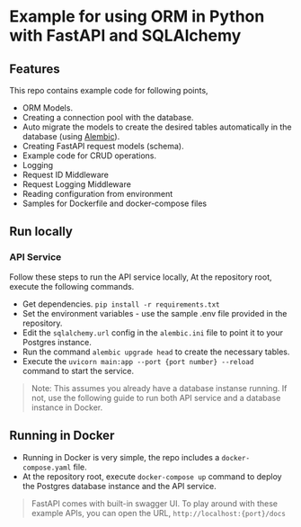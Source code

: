 # Example for using ORM in Python with FastAPI and SQLAlchemy

## Features

This repo contains example code for following points,

- ORM Models.
- Creating a connection pool with the database.
- Auto migrate the models to create the desired tables automatically in the database (using [Alembic](https://alembic.sqlalchemy.org/en/latest/)).
- Creating FastAPI request models (schema).
- Example code for CRUD operations.
- Logging
- Request ID Middleware
- Request Logging Middleware
- Reading configuration from environment
- Samples for Dockerfile and docker-compose files

## Run locally

### API Service

Follow these steps to run the API service locally,
At the repository root, execute the following commands.

- Get dependencies.
`pip install -r requirements.txt`
- Set the environment variables - use the sample .env file provided in the repository.
- Edit the `sqlalchemy.url` config in the `alembic.ini` file to point it to your Postgres instance.
- Run the command `alembic upgrade head` to create the necessary tables.
- Execute the `uvicorn main:app --port {port number} --reload` command to start the service.

> Note: This assumes you already have a database instanse running. If not, use the following guide to run both API service and a database instance in Docker.

## Running in Docker
- Running in Docker is very simple, the repo includes a `docker-compose.yaml` file.
- At the repository root, execute `docker-compose up` command to deploy the Postgres database instance and the API service.

> FastAPI comes with built-in swagger UI. To play around with these example APIs, you can open the URL, `http://localhost:{port}/docs`
